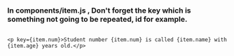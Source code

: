 ### In components/item.js , Don't forget the key which is something not going to be repeated, id for example.
<pre>
<code>
&lt;p key={item.num}&gt;Student number {item.num} is called {item.name} with {item.age} years old.&lt;/p&gt;
</code>
</pre>
